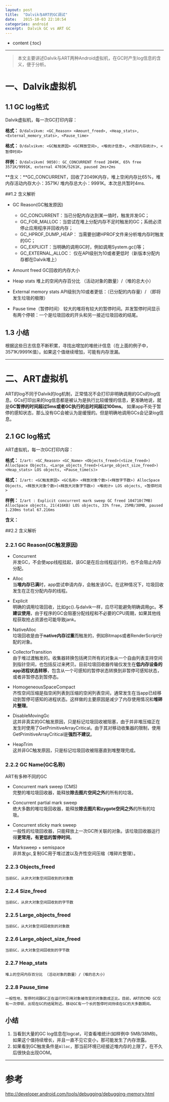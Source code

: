 ```yaml
---
layout: post
title:  "Dalvik与ART的GC调试"
date:   2015-10-03 22:10:54
categories: android
excerpt:  Dalvik GC vs ART GC
---
```


* content
{:toc}


---
> 本文主要讲述Dalvik与ART两种Android虚拟机，在GC时产生log信息的含义，便于分析。

# 一、Dalvik虚拟机

## 1.1 GC log格式
Dalvik虚拟机，每一次GC打印内容：

**格式：**  `D/dalvikvm: <GC_Reason> <Amount_freed>, <Heap_stats>, <External_memory_stats>, <Pause_time>`

**格式：**  `D/dalvikvm: <GC触发原因> <GC释放空间>, <堆统计信息>, <外部内存统计>, <暂停时间>`

**样例：** `D/dalvikvm( 9050): GC_CONCURRENT freed 2049K, 65% free 3571K/9991K, external 4703K/5261K, paused 2ms+2ms`  

**含义：**GC_CONCURRENT，回收了2049K内存，堆上空闲内存比65%，堆内存活动内存大小：3571K/ 堆内存总大小：9991K。本次总共暂时4ms.

##1.2 含义解析

- GC Reason(GC触发原因)
	- GC_CONCURRENT：当已分配内存达到某一值时，触发并发GC；
	- GC_FOR_MALLOC：当尝试在堆上分配内存不足时触发的GC；系统必须停止应用程序并回收内存；
	- GC_HPROF_DUMP_HEAP： 当需要创建HPROF文件来分析堆内存时触发的GC； 
	- GC_EXPLICIT：当明确的调用GC时，例如调用System.gc()等；
	- GC_EXTERNAL_ALLOC： 仅在API级别为10或者更低时（新版本分配内存都在Dalvik堆上）  
  
  
- Amount freed
GC回收的内存大小

- Heap stats
堆上的空闲内存百分比 （活动对象的数量）/（堆的总大小）

- External memory stats
API级别为10或者更低：（已分配的内存量）/ （即将发生垃圾的极限）

- Pause time（暂停时间）
较大的堆将有较大的暂停时间。并发暂停时间显示有两个停顿：一个是垃圾回收的开头和另一接近垃圾回收的结尾。

## 1.3 小结
根据这些日志信息不断积累，寻找出增加的堆统计信息（在上面的例子中，3571K/9991K值）。如果这个值继续增加，可能有内存泄漏。

----------


# 二、ART虚拟机

ART的log不同于Dalvik的log机制，正常情况不会打印非明确调用的GCs的log信息。GCs打印出来的log信息都是被认为是执行比较缓慢的信息，更准确地说，就是**GC暂停的时间超过5ms或者GC执行的总时间超过100ms**。
如果app不处于暂停的感知状态，那么没有GC会被认为是缓慢的。但是明确地调用GCs会记录log信息。

## 2.1 GC log格式
 
ART虚拟机，每一次GC打印内容：  

**格式：** `I/art: <GC_Reason> <GC_Name> <Objects_freed>(<Size_freed>) AllocSpace Objects, <Large_objects_freed>(<Large_object_size_freed>) <Heap_stats> LOS objects, <Pause_time(s)>`

**格式：** `I/art: <GC触发原因> <GC名称> <释放对象个数>(<释放字节数>) AllocSpace Objects, <释放大对象个数>(<释放大对象字节数>) <堆统计> LOS objects, <暂停时间>`

**样例：** `I/art : Explicit concurrent mark sweep GC freed 104710(7MB) AllocSpace objects, 21(416KB) LOS objects, 33% free, 25MB/38MB, paused 1.230ms total 67.216ms`

**含义：**

##2.2 含义解析

### 2.2.1 GC Reason(GC触发原因)

- Concurrent   
     并发GC，不会使app线程挂起，该GC是在后台线程运行的，也不会阻止内存分配。  
  
- Alloc   
	当**堆内存已满**时，app尝试申请内存，会触发该GC。在这种情况下，垃圾回收发生在正在分配内存的线程。  
  
- Explicit  
	明确的调用垃圾回收，比如gc().与dalvik一样，应尽可能避免明确调用gc。**不建议使用**，由于程序的GC会阻塞分配线程和不必要的CPU周期，如果其他线程获取抢占资源也可能导致jank。 
  
- NativeAlloc  
	垃圾回收是由于**native内存过重**而触发的，例如Bitmaps或者RenderScript分配的对象。   

- CollectorTransition  
	由于堆过渡触发的。收集器转换包括拷贝所有的对象从一个自由列表支持空间到指针空间，也包括反过来拷贝。目前垃圾回收器传输仅发生在**低内存设备的app进程状态转移**，包含从一个可感知的暂停状态转换到非暂停可感知状态，或者非暂停态到暂停态。

- HomogeneousSpaceCompact  
	齐性空间压缩是指空闲列表到压缩的空闲列表空间，通常发生在当app已经移动到暂停可感知的进程状态。这样做的主要原因是减少了内存使用情况和**堆碎片整理**。

- DisableMovingGc  
	这并非真实的GC触发原因，只是标记垃圾回收被阻塞，由于并非堆压缩正在发生时使用了GetPrimitiveArrayCritical。由于其对移动收集器的限制，使用GetPrimitiveArrayCritical是**强烈不建议**。

- HeapTrim  
	这并非GC触发原因，只是标记垃圾回收被阻塞直到堆整理完成。

### 2.2.2 GC Name(GC名称)
ART有多种不同的GC

- Concurrent mark sweep (CMS)  
	完整的堆垃圾回收器，能释放**除去图片空间之外**的所有的垃圾。  

- Concurrent partial mark sweep  
	绝大多数的堆垃圾回收器，能释放**除去图片和zygote空间之外**的所有的垃圾。  

- Concurrent sticky mark sweep  
	一般性的垃圾回收器，只能释放上一次GC所关联的对象。该垃圾回收器运行得**更常用，有更低的暂停时间**。  

- Marksweep + semispace  
	非并发gc,复制GC用于堆过渡以及齐性空间压缩（堆碎片整理）。  

### 2.2.3 Objects_freed
	当前GC，从非大对象空间回收到的对象数

### 2.2.4 Size_freed
	当前GC，从非大对象空间回收到的字节数

### 2.2.5 Large_objects_freed
	当前GC，从大对象空间回收到的对象数

### 2.2.6 Large_object_size_freed
	当前GC，从大对象空间回收到的字节数

### 2.2.7 Heap_stats
	堆上的空闲内存百分比 （活动对象的数量）/（堆的总大小）

### 2.2.8 Pause_time
	一般性地，暂停时间跟GC正在运行时引用对象被改变的对象数成正比。目前，ART的CMD GC仅有一次停顿，出现在GC的结尾附近。移动GC有一个长的暂停时间持续在GC的大多数期间。

## 小结
  
1. 当看到大量的GC log信息在logcat，可查看堆统计(如样例中 5MB/38MB)。如果这个值持续增长，并且一直不见它变小，那可能发生了内存泄露。
2. 如果看到GC触发条件是`Alloc`，那当前环境已经接近堆内存的上限了，在不久后很快会出现OOM。



----------

# 参考
  
<http://developer.android.com/tools/debugging/debugging-memory.html>

 